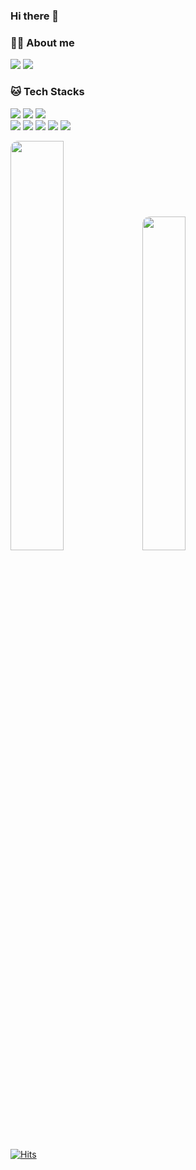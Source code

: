 ### Hi there 👋

<!--
**iysh321/iysh321** is a ✨ _special_ ✨ repository because its `README.md` (this file) appears on your GitHub profile.

Here are some ideas to get you started:

- 🔭 I’m currently working on ...
- 🌱 I’m currently learning ...
- 👯 I’m looking to collaborate on ...
- 🤔 I’m looking for help with ...
- 💬 Ask me about ...
- 📫 How to reach me: ...
- 😄 Pronouns: ...
- ⚡ Fun fact: ...
-->

### 👨‍💻  About me
<p>
  <a href="https://vvs1.tistory.com" target="_blank"><img src="https://img.shields.io/badge/tistory-000000?style=flat&logo=tistory&logoColor=white"></a>
  <a href="iysh321@gmail.com" target="_blank"><img src="https://img.shields.io/badge/iysh321@gmail.com-333333?style=flat-square&logo=Gmail&logoColor=white"></a> 
</p>

### 🐱  Tech Stacks

<div>
  <p img align="left">
    <img src="https://img.shields.io/badge/java-007396?style=flat&logo=java&logoColor=white"> 
    <img src="https://img.shields.io/badge/JavaScript-F7DF1E?style=flat&logo=javascript&logoColor=white">
    <img src="https://img.shields.io/badge/TypeScript-3178C6?style=flat&logo=typescript&logoColor=white"> 
    </br>
    <img src="https://img.shields.io/badge/spring-6DB33F?style=flat&logo=spring&logoColor=white"> 
    <img src="https://img.shields.io/badge/NodeJS-339933?style=flat&logo=nodedotjs&logoColor=white"> 
    <img src="https://img.shields.io/badge/NestJS-E0234E?style=flat&logo=nestjs&logoColor=white"> 
    <img src="https://img.shields.io/badge/MySQL-4479A1?style=flat&logo=mysql&logoColor=white"> 
    <img src="https://img.shields.io/badge/AWS-232F3E?style=flat&logo=amazonaws&logoColor=white">
  </p>
  

<div>
  <img src="https://github-readme-stats.vercel.app/api?username=iysh321&show_icons=true&count_private=true&theme=material-palenight&hide_border=true" width="41%" style="display: inline-block; border-radius: 12px;"/>
  <img src="https://github-readme-stats.vercel.app/api/top-langs/?username=iysh321&layout=compact&theme=material-palenight&hide_border=true" width="37%" style="display: inline-block; margin-right: 2%; border-radius: 12px;"/>
</div>

[![Hits](https://hits.seeyoufarm.com/api/count/incr/badge.svg?url=https%3A%2F%2Fgithub.com%2Fiysh321&count_bg=%23918FE0&title_bg=%23545454&icon=github.svg&icon_color=%23E7E7E7&title=Views&edge_flat=false)](https://hits.seeyoufarm.com)</div>
